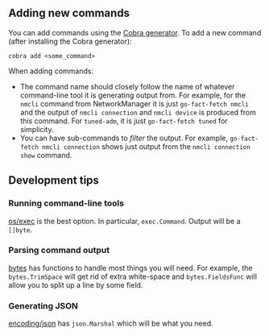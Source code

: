 ## Adding new commands

You can add commands using the [Cobra
generator](https://github.com/spf13/cobra/blob/master/cobra/README.md).  To add
a new command (after installing the Cobra generator):

```shell
cobra add <some_command>
```

When adding commands:
- The command name should closely follow the name of whatever command-line tool
  it is generating output from.  For example, for the `nmcli` command from
  NetworkManager it is just `go-fact-fetch nmcli` and the output of 
  `nmcli connection` and `nmcli device` is produced from this command. For `tuned-adm`,
  it is just `go-fact-fetch tuned` for simplicity.  
- You can have sub-commands to *filter* the output.  For example, 
  `go-fact-fetch nmcli connection` shows just output from the 
  `nmcli connection show` command.

## Development tips

### Running command-line tools

[os/exec](https://pkg.go.dev/os/exec) is the best option.  In particular,
`exec.Command`.  Output will be a `[]byte`.  

### Parsing command output

[bytes](https://pkg.go.dev/bytes) has functions to handle most things you will
need. For example, the `bytes.TrimSpace` will get rid of extra white-space and
`bytes.FieldsFunc` will allow you to split up a line by some field.

### Generating JSON

[encoding/json](https://pkg.go.dev/encoding/json) has `json.Marshal` which will
be what you need.  




